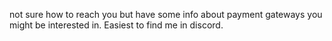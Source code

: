 not sure how to reach you but have some info about payment gateways you might be interested in.  Easiest to find me in discord.
